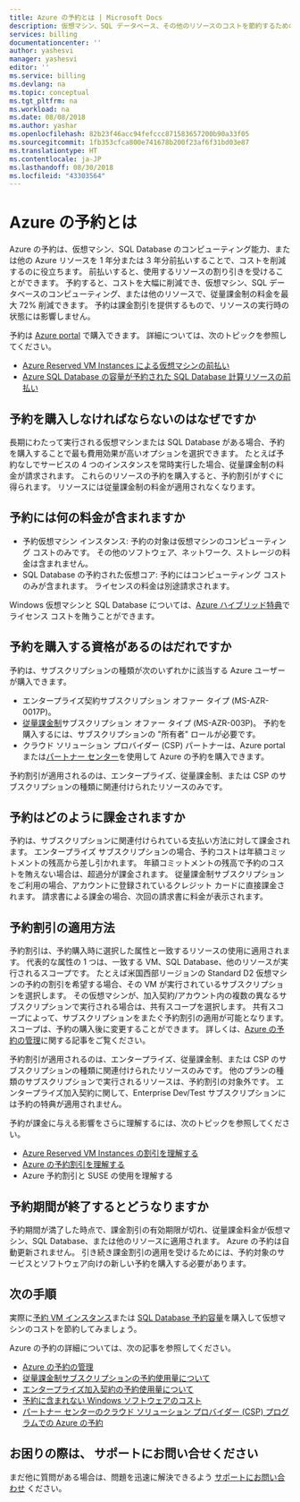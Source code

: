 ```yaml
---
title: Azure の予約とは | Microsoft Docs
description: 仮想マシン、SQL データベース、その他のリソースのコストを節約するための Azure の予約と価格について説明します。
services: billing
documentationcenter: ''
author: yashesvi
manager: yashesvi
editor: ''
ms.service: billing
ms.devlang: na
ms.topic: conceptual
ms.tgt_pltfrm: na
ms.workload: na
ms.date: 08/08/2018
ms.author: yashar
ms.openlocfilehash: 82b23f46acc94fefccc871583657200b90a33f05
ms.sourcegitcommit: 1fb353cfca800e741678b200f23af6f31bd03e87
ms.translationtype: HT
ms.contentlocale: ja-JP
ms.lasthandoff: 08/30/2018
ms.locfileid: "43303564"
---
```

# <a name="what-are-azure-reservations"></a>Azure の予約とは

Azure の予約は、仮想マシン、SQL Database のコンピューティング能力、または他の Azure リソースを 1 年分または 3 年分前払いすることで、コストを削減するのに役立ちます。 前払いすると、使用するリソースの割り引きを受けることができます。 予約すると、コストを大幅に削減でき、仮想マシン、SQL データベースのコンピューティング、または他のリソースで、従量課金制の料金を最大 72% 削減できます。 予約は課金割引を提供するもので、リソースの実行時の状態には影響しません。

予約は [Azure portal](https://aka.ms/reservations) で購入できます。 詳細については、次のトピックを参照してください。

- [Azure Reserved VM Instances による仮想マシンの前払い](../virtual-machines/windows/prepay-reserved-vm-instances.md)
- [Azure SQL Database の容量が予約された SQL Database 計算リソースの前払い](../sql-database/sql-database-reserved-capacity.md)

## <a name="why-should-i-buy-a-reservation"></a>予約を購入しなければならないのはなぜですか

長期にわたって実行される仮想マシンまたは SQL Database がある場合、予約を購入することで最も費用効果が高いオプションを選択できます。 たとえば予約なしでサービスの 4 つのインスタンスを常時実行した場合、従量課金制の料金が請求されます。 これらのリソースの予約を購入すると、予約割引がすぐに得られます。 リソースには従量課金制の料金が適用されなくなります。

## <a name="what-charges-does-a-reservation-cover"></a>予約には何の料金が含まれますか

- 予約仮想マシン インスタンス: 予約の対象は仮想マシンのコンピューティング コストのみです。 その他のソフトウェア、ネットワーク、ストレージの料金は含まれません。
- SQL Database の予約された仮想コア: 予約にはコンピューティング コストのみが含まれます。 ライセンスの料金は別途請求されます。

Windows 仮想マシンと SQL Database については、[Azure ハイブリッド特典](https://azure.microsoft.com/pricing/hybrid-benefit/)でライセンス コストを賄うことができます。

## <a name="whos-eligible-to-purchase-a-reservation"></a>予約を購入する資格があるのはだれですか

予約は、サブスクリプションの種類が次のいずれかに該当する Azure ユーザーが購入できます。

- エンタープライズ契約サブスクリプション オファー タイプ (MS-AZR-0017P)。
- [従量課金制](https://azure.microsoft.com/offers/ms-azr-0003p/)サブスクリプション オファー タイプ (MS-AZR-003P)。 予約を購入するには、サブスクリプションの "所有者" ロールが必要です。
- クラウド ソリューション プロバイダー (CSP) パートナーは、Azure portal または[パートナー センター](https://docs.microsoft.com/partner-center/azure-reservations)を使用して Azure の予約を購入できます。

予約割引が適用されるのは、エンタープライズ、従量課金制、または CSP のサブスクリプションの種類に関連付けられたリソースのみです。

## <a name="how-is-a-reservation-billed"></a>予約はどのように課金されますか

予約は、サブスクリプションに関連付けられている支払い方法に対して課金されます。 エンタープライズ サブスクリプションの場合、予約コストは年額コミットメントの残高から差し引かれます。 年額コミットメントの残高で予約のコストを賄えない場合は、超過分が課金されます。 従量課金制サブスクリプションをご利用の場合、アカウントに登録されているクレジット カードに直接課金されます。 請求書による課金の場合、次回の請求書に料金が表示されます。

## <a name="how-is-the-reservation-discount-applied"></a>予約割引の適用方法

予約割引は、予約購入時に選択した属性と一致するリソースの使用に適用されます。 代表的な属性の 1 つは、一致する VM、SQL Database、他のリソースが実行されるスコープです。 たとえば米国西部リージョンの Standard D2 仮想マシンの予約の割引を希望する場合、その VM が実行されているサブスクリプションを選択します。 その仮想マシンが、加入契約/アカウント内の複数の異なるサブスクリプションで実行される場合は、共有スコープを選択します。 共有スコープによって、サブスクリプションをまたぐ予約割引の適用が可能となります。 スコープは、予約の購入後に変更することができます。 詳しくは、[Azure の予約の管理](billing-manage-reserved-vm-instance.md)に関する記事をご覧ください。

予約割引が適用されるのは、エンタープライズ、従量課金制、または CSP のサブスクリプションの種類に関連付けられたリソースのみです。 他のプランの種類のサブスクリプションで実行されるリソースは、予約割引の対象外です。 エンタープライズ加入契約に関して、Enterprise Dev/Test サブスクリプションには予約の特典が適用されません。

予約が課金に与える影響をさらに理解するには、次のトピックを参照してください。

-  [Azure Reserved VM Instances の割引を理解する](billing-understand-vm-reservation-charges.md)
- [Azure の予約割引を理解する](billing-understand-vm-reservation-charges.md)
- Azure 予約割引と SUSE の使用を理解する

## <a name="what-happens-when-the-reservation-term-expires"></a>予約期間が終了するとどうなりますか

予約期間が満了した時点で、課金割引の有効期限が切れ、従量課金料金が仮想マシン、SQL Database、または他のリソースに適用されます。 Azure の予約は自動更新されません。 引き続き課金割引の適用を受けるためには、予約対象のサービスとソフトウェア向けの新しい予約を購入する必要があります。

## <a name="next-steps"></a>次の手順

実際に[予約 VM インスタンス](../virtual-machines/windows/prepay-reserved-vm-instances.md)または [SQL Database 予約容量](../sql-database/sql-database-reserved-capacity.md)を購入して仮想マシンのコストを節約してみましょう。

Azure の予約の詳細については、次の記事を参照してください。

- [Azure の予約の管理](billing-manage-reserved-vm-instance.md)
- [従量課金制サブスクリプションの予約使用量について](billing-understand-reserved-instance-usage.md)
- [エンタープライズ加入契約の予約使用量について](billing-understand-reserved-instance-usage-ea.md)
- [予約に含まれない Windows ソフトウェアのコスト](billing-reserved-instance-windows-software-costs.md)
- [パートナー センターのクラウド ソリューション プロバイダー (CSP) プログラムでの Azure の予約](https://docs.microsoft.com/partner-center/azure-reservations)

## <a name="need-help-contact-support"></a>お困りの際は、 サポートにお問い合せください

まだ他に質問がある場合は、問題を迅速に解決できるよう [サポートにお問い合わせ](https://portal.azure.com/?#blade/Microsoft_Azure_Support/HelpAndSupportBlade) ください。
